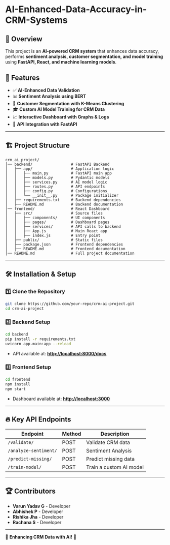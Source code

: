 # AI-Enhanced-Data-Accuracy-in-CRM-Systems

## 📌 Overview
This project is an **AI-powered CRM system** that enhances data accuracy, performs **sentiment analysis, customer segmentation, and model training** using **FastAPI, React, and machine learning models**.

## 🚀 Features
- ✅ **AI-Enhanced Data Validation**
- 📊 **Sentiment Analysis using BERT**
- 🔢 **Customer Segmentation with K-Means Clustering**
- 🎓 **Custom AI Model Training for CRM Data**
- 📈 **Interactive Dashboard with Graphs & Logs**
- 🔌 **API Integration with FastAPI**

---

## 🏗️ Project Structure
```
crm_ai_project/
│── backend/                 # FastAPI Backend
│   ├── app/                 # Application logic
│   │   ├── main.py          # FastAPI main app
│   │   ├── models.py        # Pydantic models
│   │   ├── services.py      # AI model logic
│   │   ├── routes.py        # API endpoints
│   │   ├── config.py        # Configurations
│   │   └── __init__.py      # Package initializer
│   ├── requirements.txt     # Backend dependencies
│   ├── README.md            # Backend documentation
│── frontend/                # React Dashboard
│   ├── src/                 # Source files
│   │   ├── components/      # UI components
│   │   ├── pages/           # Dashboard pages
│   │   ├── services/        # API calls to backend
│   │   ├── App.js           # Main React app
│   │   ├── index.js         # Entry point
│   ├── public/              # Static files
│   ├── package.json         # Frontend dependencies
│   ├── README.md            # Frontend documentation
│── README.md                # Full project documentation
```

---

## 🛠️ Installation & Setup

### 1️⃣ Clone the Repository
```sh
git clone https://github.com/your-repo/crm-ai-project.git
cd crm-ai-project
```

### 2️⃣ Backend Setup
```sh
cd backend
pip install -r requirements.txt
uvicorn app.main:app --reload
```
- API available at: **[http://localhost:8000/docs](http://localhost:8000/docs)**

### 3️⃣ Frontend Setup
```sh
cd frontend
npm install
npm start
```
- Dashboard available at: **[http://localhost:3000](http://localhost:3000)**

---

## 🔥 Key API Endpoints
| Endpoint                  | Method | Description |
|---------------------------|--------|-------------|
| `/validate/`              | POST   | Validate CRM data |
| `/analyze-sentiment/`     | POST   | Sentiment Analysis |
| `/predict-missing/`       | POST   | Predict missing data |
| `/train-model/`           | POST   | Train a custom AI model |

---

## 🏆 Contributors
- **Varun Yadav G** - Developer
- **Abhishek P** - Developer
- **Rishika Jha** - Developer
- **Rachana S** - Developer

---
🚀 **Enhancing CRM Data with AI!** 🚀
